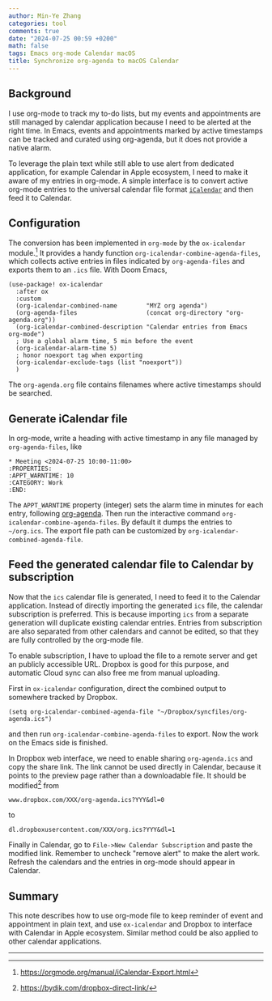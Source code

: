 ```yaml
---
author: Min-Ye Zhang
categories: tool
comments: true
date: "2024-07-25 00:59 +0200"
math: false
tags: Emacs org-mode Calendar macOS
title: Synchronize org-agenda to macOS Calendar
---
```


## Background

I use org-mode to track my to-do lists, but my events and appointments
are still managed by calendar application because I need to be alerted
at the right time. In Emacs, events and appointments marked by active
timestamps can be tracked and curated using org-agenda, but it does not
provide a native alarm.

To leverage the plain text while still able to use alert from dedicated
application, for example Calendar in Apple ecosystem, I need to make it
aware of my entries in org-mode. A simple interface is to convert active
org-mode entries to the universal calendar file format
[`iCalendar`](https://en.wikipedia.org/wiki/ICalendar) and then feed it
to Calendar.

## Configuration

The conversion has been implemented in `org-mode` by the `ox-icalendar`
module.[^1] It provides a handy function
`org-icalendar-combine-agenda-files`, which collects active entries in
files indicated by `org-agenda-files` and exports them to an `.ics`
file. With Doom Emacs,

``` elisp
(use-package! ox-icalendar
  :after ox
  :custom
  (org-icalendar-combined-name        "MYZ org agenda")
  (org-agenda-files                   (concat org-directory "org-agenda.org"))
  (org-icalendar-combined-description "Calendar entries from Emacs org-mode")
  ; Use a global alarm time, 5 min before the event
  (org-icalendar-alarm-time 5)
  ; honor noexport tag when exporting
  (org-icalendar-exclude-tags (list "noexport"))
  )
```

The `org-agenda.org` file contains filenames where active timestamps
should be searched.

## Generate iCalendar file

In org-mode, write a heading with active timestamp in any file managed
by `org-agenda-files`, like

    * Meeting <2024-07-25 10:00-11:00>
    :PROPERTIES:
    :APPT_WARNTIME: 10
    :CATEGORY: Work
    :END:

The `APPT_WARNTIME` property (integer) sets the alarm time in minutes
for each entry, following
[org-agenda](https://orgmode.org/manual/Weekly_002fdaily-agenda.html).
Then run the interactive command `org-icalendar-combine-agenda-files`.
By default it dumps the entries to `~/org.ics`. The export file path can
be customized by `org-icalendar-combined-agenda-file`.

## Feed the generated calendar file to Calendar by subscription

Now that the `ics` calendar file is generated, I need to feed it to the
Calendar application. Instead of directly importing the generated `ics`
file, the calendar subscription is preferred. This is because importing
`ics` from a separate generation will duplicate existing calendar
entries. Entries from subscription are also separated from other
calendars and cannot be edited, so that they are fully controlled by the
org-mode file.

To enable subscription, I have to upload the file to a remote server and
get an publicly accessible URL. Dropbox is good for this purpose, and
automatic Cloud sync can also free me from manual uploading.

First in `ox-icalendar` configuration, direct the combined output to
somewhere tracked by Dropbox.

``` elisp
(setq org-icalendar-combined-agenda-file "~/Dropbox/syncfiles/org-agenda.ics")
```

and then run `org-icalendar-combine-agenda-files` to export. Now the
work on the Emacs side is finished.

In Dropbox web interface, we need to enable sharing `org-agenda.ics` and
copy the share link. The link cannot be used directly in Calendar,
because it points to the preview page rather than a downloadable file.
It should be modified[^2] from

    www.dropbox.com/XXX/org-agenda.ics?YYY&dl=0

to

    dl.dropboxusercontent.com/XXX/org.ics?YYY&dl=1

Finally in Calendar, go to `File->New Calendar Subscription` and paste
the modified link. Remember to uncheck "remove alert" to make the alert
work. Refresh the calendars and the entries in org-mode should appear in
Calendar.

## Summary

This note describes how to use org-mode file to keep reminder of event
and appointment in plain text, and use `ox-icalendar` and Dropbox to
interface with Calendar in Apple ecosystem. Similar method could be also
applied to other calendar applications.

------------------------------------------------------------------------

[^1]: <https://orgmode.org/manual/iCalendar-Export.html>

[^2]: <https://bydik.com/dropbox-direct-link/>
